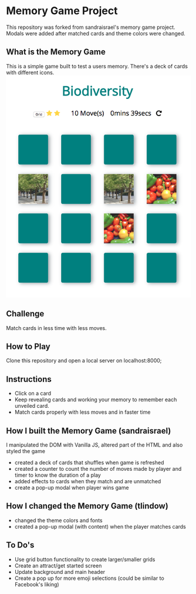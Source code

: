 # Memory Game Project

This repository was forked from sandraisrael's memory game project. Modals were added after matched cards and theme colors were changed.

## What is the Memory Game
This is a simple game built to test a users memory. There's a deck of cards with different icons.
![snippet](img/snippet_new.png)

## Challenge
Match cards in less time with less moves.

## How to Play
Clone this repository and open a local server on localhost:8000;

## Instructions
* Click on a card
* Keep revealing cards and working your memory to remember each unveiled card.
* Match cards properly with less moves and in faster time


## How I built the Memory Game (sandraisrael)
I manipulated the DOM with Vanilla JS, altered part of the HTML and also styled the game
* created a deck of cards that shuffles when game is refreshed
* created a counter to count the number of moves made by player and timer to know the duration of a play
* added effects to cards when they match and are unmatched
* create a pop-up modal when player wins game

## How I changed the Memory Game (tlindow)
* changed the theme colors and fonts
* created a pop-up modal (with content) when the player matches cards

## To Do's
* Use grid button functionality to create larger/smaller grids
* Create an attract/get started screen
* Update background and main header
* Create a pop up for more emoji selections (could be similar to Facebook's liking)
